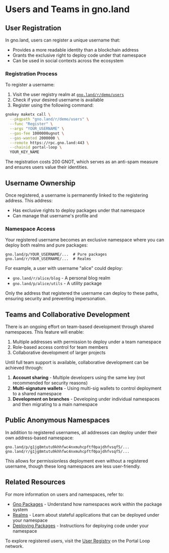 # Users and Teams in gno.land

## User Registration

In gno.land, users can register a unique username that:
- Provides a more readable identity than a blockchain address
- Grants the exclusive right to deploy code under that namespace
- Can be used in social contexts across the ecosystem

### Registration Process

To register a username:

1. Visit the user registry realm at [`gno.land/r/demo/users`](https://gno.land/r/demo/users)
2. Check if your desired username is available 
3. Register using the following command:

```bash
gnokey maketx call \
  --pkgpath "gno.land/r/demo/users" \
  --func "Register" \
  --args "YOUR_USERNAME" \
  --gas-fee 1000000ugnot \
  --gas-wanted 2000000 \
  --remote https://rpc.gno.land:443 \
  --chainid portal-loop \
  YOUR_KEY_NAME
```

The registration costs 200 GNOT, which serves as an anti-spam measure and ensures users value their identities.

## Username Ownership

Once registered, a username is permanently linked to the registering address. This address:

- Has exclusive rights to deploy packages under that namespace
- Can manage that username's profile and 
<!-- - XXX: Can transfer ownership, when we decide how we want to propose this -->

### Namespace Access

Your registered username becomes an exclusive namespace where you can deploy both realms and pure packages:

```
gno.land/p/YOUR_USERNAME/...  # Pure packages
gno.land/r/YOUR_USERNAME/...  # Realms
```

For example, a user with username "alice" could deploy:
- `gno.land/r/alice/blog` - A personal blog realm
- `gno.land/p/alice/utils` - A utility package

Only the address that registered the username can deploy to these paths, ensuring security and preventing impersonation.

## Teams and Collaborative Development

There is an ongoing effort on team-based development through shared namespaces. This feature will enable:

1. Multiple addresses with permission to deploy under a team namespace
2. Role-based access control for team members
3. Collaborative development of larger projects

Until full team support is available, collaborative development can be achieved through:

1. **Account sharing** - Multiple developers using the same key (not recommended for security reasons)
2. **Multi-signature wallets** - Using multi-sig wallets to control deployment to a shared namespace
3. **Development on branches** - Developing under individual namespaces and then migrating to a main namespace

## Public Anonymous Namespaces

In addition to registered usernames, all addresses can deploy under their own address-based namespace:

```
gno.land/p/g1jg8mtutu9khhfwc4nxmuhcpftf0pajdhfvsqf5/...
gno.land/r/g1jg8mtutu9khhfwc4nxmuhcpftf0pajdhfvsqf5/...
```

This allows for permissionless deployment even without a registered username, though these long namespaces are less user-friendly.

## Related Resources

For more information on users and namespaces, refer to:

- [Gno Packages](./gno-packages.md) - Understand how namespaces work within the package system
- [Realms](./realms.md) - Learn about stateful applications that can be deployed under your namespace
- [Deploying Packages](../builders/deploy-packages.md) - Instructions for deploying code under your namespace

To explore registered users, visit the [User Registry](https://gno.land/r/demo/users) on the Portal Loop network.
